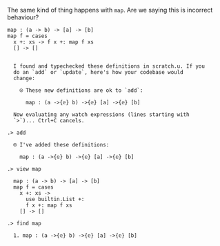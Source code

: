 The same kind of thing happens with `map`. Are we saying this is incorrect behaviour?

``` unison
map : (a -> b) -> [a] -> [b]
map f = cases
  x +: xs -> f x +: map f xs
  [] -> []
```

``` ucm

  I found and typechecked these definitions in scratch.u. If you
  do an `add` or `update`, here's how your codebase would
  change:

    ⍟ These new definitions are ok to `add`:

      map : (a ->{𝕖} b) ->{𝕖} [a] ->{𝕖} [b]

  Now evaluating any watch expressions (lines starting with
  `>`)... Ctrl+C cancels.

```
``` ucm
.> add

  ⍟ I've added these definitions:

    map : (a ->{𝕖} b) ->{𝕖} [a] ->{𝕖} [b]

.> view map

  map : (a -> b) -> [a] -> [b]
  map f = cases
    x +: xs ->
      use builtin.List +:
      f x +: map f xs
    [] -> []

.> find map

  1. map : (a ->{𝕖} b) ->{𝕖} [a] ->{𝕖} [b]


```
